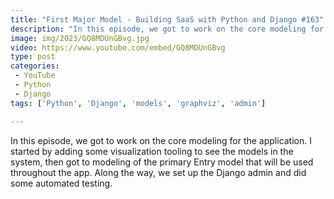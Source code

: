 ```yaml
---
title: "First Major Model - Building SaaS with Python and Django #163"
description: "In this episode, we got to work on the core modeling for the application. I started by adding some visualization tooling to see the models in the system, then got to modeling of the primary Entry model that will be used throughout the app. Along the way, we set up the Django admin and did some automated testing."
image: img/2023/GQ8MDUnGBvg.jpg
video: https://www.youtube.com/embed/GQ8MDUnGBvg
type: post
categories:
 - YouTube
 - Python
 - Django
tags: ['Python', 'Django', 'models', 'graphviz', 'admin']

---
```


In this episode, we got to work on the core modeling for the application. I started by adding some visualization tooling to see the models in the system, then got to modeling of the primary Entry model that will be used throughout the app. Along the way, we set up the Django admin and did some automated testing.
